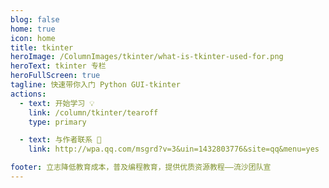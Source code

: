 ```yaml
---
blog: false
home: true
icon: home
title: tkinter
heroImage: /ColumnImages/tkinter/what-is-tkinter-used-for.png
heroText: tkinter 专栏
heroFullScreen: true
tagline: 快速带你入门 Python GUI-tkinter
actions:
  - text: 开始学习 💡
    link: /column/tkinter/tearoff
    type: primary	

  - text: 与作者联系 👋
    link: http://wpa.qq.com/msgrd?v=3&uin=1432803776&site=qq&menu=yes

footer: 立志降低教育成本，普及编程教育，提供优质资源教程——流沙团队宣
---
```


